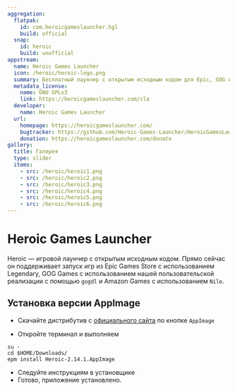 ```yaml
---
aggregation:
  flatpak:
    id: com.heroicgameslauncher.hgl
    build: official
  snap:
    id: heroic
    build: unofficial
appstream:
  name: Heroic Games Launcher
  icon: /heroic/heroic-logo.png
  summary: Бесплатный лаунчер с открытым исходным кодом для Epic, GOG и Amazon Prime Games
  metadata_license:
    name: GNU GPLv3
    link: https://heroicgameslauncher.com/cla
  developer:
    name: Heroic Games Launcher
  url:
    homepage: https://heroicgameslauncher.com/
    bugtracker: https://github.com/Heroic-Games-Launcher/HeroicGamesLauncher/issues
    donation: https://heroicgameslauncher.com/donate
gallery:
  title: Галерея
  type: slider
  items:
    - src: /heroic/heroic1.png
    - src: /heroic/heroic2.png
    - src: /heroic/heroic3.png
    - src: /heroic/heroic4.png
    - src: /heroic/heroic5.png
    - src: /heroic/heroic6.png
---
```


# Heroic Games Launcher

Heroic — игровой лаунчер с открытым исходным кодом. Прямо сейчас он поддерживает запуск игр из Epic Games Store с использованием Legendary, GOG Games с использованием нашей пользовательской реализации с помощью `gogdl` и Amazon Games с использованием `Nile`.

<AGWGallery />

<!--@include: @apps/_parts/install/content-flatpak.md-->
<!--@include: @apps/_parts/install/content-snap.md-->

## Установка версии AppImage

- Скачайте дистрибутив с [официального сайта](https://heroicgameslauncher.com/downloads) по кнопке `AppImage`

- Откройте терминал и выполняем

```shell
su -
cd $HOME/Downloads/
epm install Heroic-2.14.1.AppImage
```

- Следуйте инструкциям в установщике
- Готово, приложение установлено.
